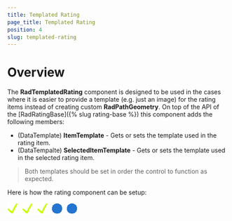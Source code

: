 ```yaml
---
title: Templated Rating
page_title: Templated Rating
position: 4
slug: templated-rating
---
```


# Overview

The **RadTemplatedRating** component is designed to be used in the cases where it is easier to provide a template (e.g. just an image) for the rating items instead of creating custom **RadPathGeometry**. On top of the API of the [RadRatingBase]({% slug rating-base %}) this component adds the following members:

 - (DataTemplate) **ItemTemplate** - Gets or sets the template used in the rating item.
 - (DataTempalte) **SelectedItemTemplate** - Gets or sets the template used in the selected rating item.

> Both templates should be set in order the control to function as expected.



Here is how the rating component can be setup:

<snippet id='rating-templates'/>

![](images/rating-templates.png)